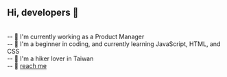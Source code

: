 <h2> Hi, developers 👋 </h2>
<br>
-- 🌈 I'm currently working as a Product Manager <br>
-- 🐤 I'm a beginner in coding, and currently learning JavaScript, HTML, and CSS <br>
-- 💚 I'm a hiker lover in Taiwan <br>
-- 📮 <a href="mailto:bun.coding@gmail.com">reach me</a>
